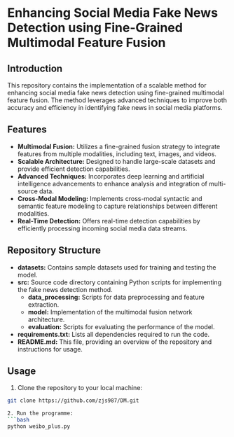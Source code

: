 # Enhancing Social Media Fake News Detection using Fine-Grained Multimodal Feature Fusion

## Introduction
This repository contains the implementation of a scalable method for enhancing social media fake news detection using fine-grained multimodal feature fusion. The method leverages advanced techniques to improve both accuracy and efficiency in identifying fake news in social media platforms.

## Features
- **Multimodal Fusion:** Utilizes a fine-grained fusion strategy to integrate features from multiple modalities, including text, images, and videos.
- **Scalable Architecture:** Designed to handle large-scale datasets and provide efficient detection capabilities.
- **Advanced Techniques:** Incorporates deep learning and artificial intelligence advancements to enhance analysis and integration of multi-source data.
- **Cross-Modal Modeling:** Implements cross-modal syntactic and semantic feature modeling to capture relationships between different modalities.
- **Real-Time Detection:** Offers real-time detection capabilities by efficiently processing incoming social media data streams.

## Repository Structure
- **datasets:** Contains sample datasets used for training and testing the model.
- **src:** Source code directory containing Python scripts for implementing the fake news detection method.
  - **data_processing:** Scripts for data preprocessing and feature extraction.
  - **model:** Implementation of the multimodal fusion network architecture.
  - **evaluation:** Scripts for evaluating the performance of the model.
- **requirements.txt:** Lists all dependencies required to run the code.
- **README.md:** This file, providing an overview of the repository and instructions for usage.

## Usage
1. Clone the repository to your local machine:
```bash
git clone https://github.com/zjs987/DM.git

2. Run the programme:
```bash
python weibo_plus.py
